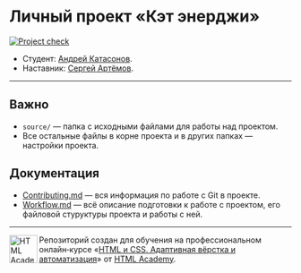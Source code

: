 # Личный проект «Кэт энерджи»

[![Project check][check-image]][check-url]

* Студент: [Андрей Катасонов](https://up.htmlacademy.ru/adaptive/31/user/2450769).
* Наставник: [Сергей Артёмов](https://htmlacademy.ru/profile/firefoxic).

---

## Важно

* `source/` — папка с исходными файлами для работы над проектом.
* Все остальные файлы в корне проекта и в других папках — настройки проекта.

## Документация

* [Contributing.md](./Contributing.md) — вся информация по работе с Git в проекте.
* [Workflow.md](./Workflow.md) — всё описание подготовки к работе с проектом, его файловой стуруктуры проекта и работы с ней.

---

<a href="https://htmlacademy.ru/intensive/adaptive"><img align="left" width="50" height="50" alt="HTML Academy" src="https://up.htmlacademy.ru/static/img/intensive/adaptive/logo-for-github-2.png"></a>

Репозиторий создан для обучения на профессиональном онлайн‑курсе «[HTML и CSS. Адаптивная вёрстка и автоматизация](https://htmlacademy.ru/intensive/adaptive)» от [HTML Academy](https://htmlacademy.ru).

[check-image]: https://github.com/htmlacademy-adaptive/2450769-cat-energy-31/actions/workflows/check.yml/badge.svg?branch=master
[check-url]: https://github.com/htmlacademy-adaptive/2450769-cat-energy-31/actions
